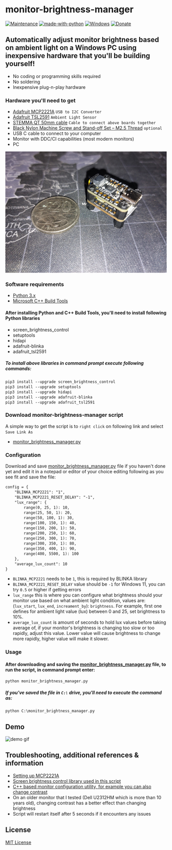 # monitor-brightness-manager
[![Maintenance](https://img.shields.io/badge/Maintained%3F-yes-green.svg)](https://github.com/nickGermi/monitor-brightness-manager/graphs/commit-activity) [![made-with-python](https://img.shields.io/badge/Made%20with-Python-1f425f.svg)](https://www.python.org/)
[![Windows](https://svgshare.com/i/ZhY.svg)](https://svgshare.com/i/ZhY.svg)
[![Donate](https://img.shields.io/badge/Donate-PayPal-green.svg)](https://www.paypal.com/donate/?hosted_button_id=Q77D5ZHFFMHGL)

## Automatically adjust monitor brightness based on ambient light on a Windows PC using inexpensive hardware that you'll be building yourself!

* No coding or programming skills required
* No soldering
* Inexpensive plug-n-play hardware

### Hardware you'll need to get
* [Adafruit MCP2221A](https://www.adafruit.com/product/4471) `USB to I2C Converter`
* [Adafruit TSL2591](https://www.adafruit.com/product/1980) `Ambient Light Sensor`
* [STEMMA QT 50mm cable](https://www.adafruit.com/product/4399) `Cable to connect above boards together`
* [Black Nylon Machine Screw and Stand-off Set – M2.5 Thread](https://www.adafruit.com/product/3299) `optional`
* USB C cable to connect to your computer
* Monitor with DDC/CI capabilities (most modern monitors)
* PC

![hardware screenshot](https://github.com/nickGermi/monitor-brightness-manager/raw/main/mcp2221a-tsl2591.jpg)

### Software requirements

* [Python 3.x](https://www.python.org/downloads/)
* [Microsoft C++ Build Tools](https://visualstudio.microsoft.com/visual-cpp-build-tools/)

#### After installing Python and C++ Build Tools, you'll need to install following Python libraries

* screen_brightness_control
* setuptools
* hidapi
* adafruit-blinka
* adafruit_tsl2591

##### To install above libraries in command prompt execute following commands:
```
pip3 install --upgrade screen_brightness_control
pip3 install --upgrade setuptools
pip3 install --upgrade hidapi
pip3 install --upgrade adafruit-blinka
pip3 install --upgrade adafruit_tsl2591
```

### Download monitor-brightness-manager script
A simple way to get the script is to `right click` on following link and select `Save Link As`
* [monitor_brightness_manager.py](https://raw.githubusercontent.com/nickGermi/monitor-brightness-manager/main/monitor_brightness_manager.py)

### Configuration
Download and save [monitor_brightness_manager.py](https://raw.githubusercontent.com/nickGermi/monitor-brightness-manager/main/monitor_brightness_manager.py) file if you haven't done yet and edit it in a notepad or editor of your choice editing following as you see fit and save the file:
```
config = {
    "BLINKA_MCP2221": "1",
    "BLINKA_MCP2221_RESET_DELAY": "-1",
    "lux_range": {
        range(0, 25, 1): 10,
        range(25, 50, 1): 20,
        range(50, 100, 1): 30,
        range(100, 150, 1): 40,
        range(150, 200, 1): 50,
        range(200, 250, 1): 60,
        range(250, 300, 1): 70,
        range(300, 350, 1): 80,
        range(350, 400, 1): 90,
        range(400, 5500, 1): 100
    },
    "average_lux_count": 10
}
```
* `BLINKA_MCP2221` needs to be `1`, this is required by BLINKA library
* `BLINKA_MCP2221_RESET_DELAY` value should be `-1` for Windows 11, you can try `0.5` or higher if getting errors
* `lux_range` this is where you can configure what brightness should your monitor use based on what ambient light condition, values are: (`lux_start`, `lux_end`, `increament_by`): `brightness`. For example, first one defines for ambient light value (lux) between 0 and 25, set brightness to 10%.
* `average_lux_count` is amount of seconds to hold lux values before taking average of, if your monitor's brightness is changing too slow or too rapidly, adjust this value. Lower value will cause brightness to change more rapidly, higher value will make it slower.

### Usage

#### After downloading and saving the [monitor_brightness_manager.py](https://raw.githubusercontent.com/nickGermi/monitor-brightness-manager/main/monitor_brightness_manager.py) file, to run the script, in command prompt enter:
```
python monitor_brightness_manager.py
```

##### If you've saved the file in `C:\` drive, you'll need to execute the command as:
```
python C:\monitor_brightness_manager.py
```

## Demo

![demo gif](https://github.com/nickGermi/monitor-brightness-manager/raw/main/demo.gif)

## Troubleshooting, additional references & information

* [Setting up MCP2221A](https://learn.adafruit.com/circuitpython-libraries-on-any-computer-with-mcp2221/windows)
* [Screen brightness control library used in this script](https://pypi.org/project/screen-brightness-control/)
* [C++ based monitor configuration utility, for example you can also change contrast](https://github.com/scottaxcell/winddcutil?msclkid=4472c115b29411eca79cd7052c4b75a4)
* On an older monitor that I tested (Dell U2312HM which is more than 10 years old), changing contrast has a better effect than changing brightness
* Script will restart itself after 5 seconds if it encounters any issues

## License

[MIT License](https://github.com/nickGermi/monitor-brightness-manager/blob/main/LICENSE)
